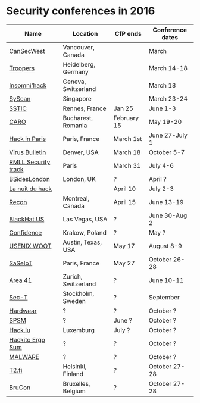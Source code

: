 # Security conferences in 2016

| Name           | Location	| CfP ends |  Conference dates |
| --- | --- | --- | --- |
| [CanSecWest](https://cansecwest.com/) | Vancouver, Canada | | March |
| [Troopers](https://www.troopers.de/) | Heidelberg, Germany | | March 14-18 |
| [Insomni'hack](https://insomnihack.ch/) | Geneva, Switzerland | | March 18 |
| [SyScan](https://www.syscan360.org/en/) | Singapore | | March 23-24 |
| [SSTIC](https://www.sstic.org) | Rennes, France | Jan 25 | June 1-3 |
| [CARO](http://2016.caro.org/) | Bucharest, Romania | February 15  | May 19-20 |
| [Hack in Paris](https://hackinparis.com/) | Paris, France | March 1st | June 27-July 1 |
| [Virus Bulletin](https://www.virusbtn.com/conference/vb2016/call/index) | Denver, USA | March 18 | October 5-7 |
| [RMLL Security track](https://sec2016.rmll.info/) | Paris | March 31 | July 4-6 |
| [BSidesLondon](https://www.securitybsides.org.uk/) | London, UK | ? | April ? |
| [La nuit du hack](https://www.nuitduhack.com/en/) | | April 10 | July 2-3 |
| [Recon](http://recon.cx/) | Montreal, Canada | April 15 | June 13-19 |
| [BlackHat US](http://www.blackhat.com/) | Las Vegas, USA | ? | June 30-Aug 2 |
| [Confidence](http://confidence.org.pl/en/) | Krakow, Poland | ? | May ? |
| [USENIX WOOT](https://www.usenix.org/conference/woot16/call-for-papers) | Austin, Texas, USA | May 17 | August 8-9 |
| [SaSeIoT](http://securityiot.eu/2016/show/home) | Paris, France |  May 27 | October 26-28 |
| [Area 41](http://area41.io/) | Zurich, Switzerland | ? | June 10-11 |
| [Sec-T](http://0x08.sec-t.org/) | Stockholm, Sweden | ? | September |
| [Hardwear](http://hardwear.io/) | ? | ? | October ? |
| [SPSM](http://www.spsm-workshop.org) | ? | June ? | October ? |
| [Hack.lu](http://2015.hack.lu/) | Luxemburg | July ? | October ? |
| [Hackito Ergo Sum](http://2015.hackitoergosum.org/) | ? | ? | October ? |
| [MALWARE](http://isiom.wssrl.org/) | ? | ? | October ? |
| [T2.fi](http://t2.fi/conference/) | Helsinki, Finland | ? | October 27-28 |
| [BruCon](http://2016.brucon.org/) | Bruxelles, Belgium | ? | October 27-28 |
